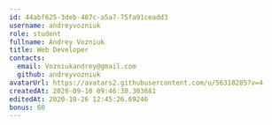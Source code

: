 ```yaml
---
id: 44abf625-3deb-487c-a5a7-75fa91ceadd3
username: andreyvozniuk	
role: student
fullname: Andrey Vozniuk
title: Web Developer
contacts:
  email: Vozniukandrey@gmail.com
  github: andreyvozniuk	
avatarUrl: https://avatars2.githubusercontent.com/u/56318285?v=4	
createdAt: 2020-09-10 09:46:30.303681	
editedAt: 2020-10-26 12:45:26.69246	
bonus: 60
---
```

